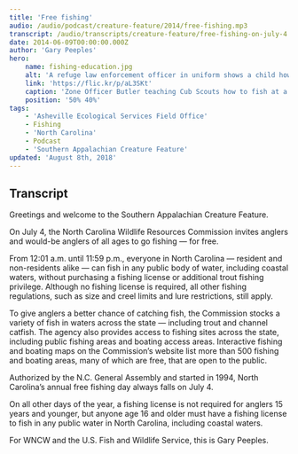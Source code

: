 ```yaml
---
title: 'Free fishing'
audio: /audio/podcast/creature-feature/2014/free-fishing.mp3
transcript: /audio/transcripts/creature-feature/free-fishing-on-july-4.pdf
date: 2014-06-09T00:00:00.000Z
author: 'Gary Peeples'
hero:
    name: fishing-education.jpg
    alt: 'A refuge law enforcement officer in uniform shows a child how to cast a rod.'
    link: 'https://flic.kr/p/aL3SKt'
    caption: 'Zone Officer Butler teaching Cub Scouts how to fish at a summer camp in Brunswick, GA. Photo by USFWS.'
    position: '50% 40%'
tags:
    - 'Asheville Ecological Services Field Office'
    - Fishing
    - 'North Carolina'
    - Podcast
    - 'Southern Appalachian Creature Feature'
updated: 'August 8th, 2018'
---
```


## Transcript

Greetings and welcome to the Southern Appalachian Creature Feature.

On July 4, the North Carolina Wildlife Resources Commission invites anglers and would-be anglers of all ages to go fishing — for free.

From 12:01 a.m. until 11:59 p.m., everyone in North Carolina — resident and non-residents alike — can fish in any public body of water, including coastal waters, without purchasing a fishing license or additional trout fishing privilege. Although no fishing license is required, all other fishing regulations, such as size and creel limits and lure restrictions, still apply.

To give anglers a better chance of catching fish, the Commission stocks a variety of fish in waters across the state — including trout and channel catfish. The agency also provides access to fishing sites across the state, including public fishing areas and boating access areas. Interactive fishing and boating maps on the Commission’s website list more than 500 fishing and boating areas, many of which are free, that are open to the public.

Authorized by the N.C. General Assembly and started in 1994, North Carolina’s annual free fishing day always falls on July 4.

On all other days of the year, a fishing license is not required for anglers 15 years and younger, but anyone age 16 and older must have a fishing license to fish in any public water in North Carolina, including coastal waters.

For WNCW and the U.S. Fish and Wildlife Service, this is Gary Peeples.